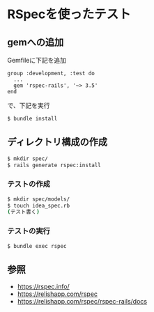 # RSpecを使ったテスト
## gemへの追加

Gemfileに下記を追加

```
group :development, :test do
  ...
  gem 'rspec-rails', '~> 3.5'
end
```

で、下記を実行
```bash
$ bundle install
```

## ディレクトリ構成の作成
```bash
$ mkdir spec/
$ rails generate rspec:install
```

### テストの作成

```bash
$ mkdir spec/models/
$ touch idea_spec.rb
(テスト書く)
```

### テストの実行

```bash
$ bundle exec rspec
```

## 参照
* https://rspec.info/
* https://relishapp.com/rspec
* https://relishapp.com/rspec/rspec-rails/docs
